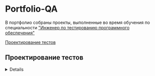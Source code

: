 # Portfolio-QA

В портфолио собраны проекты, выполненные во время обучения по специальности ["Инженер по тестированию программного обеспечения"](https://software-testing.ru/edu/3-online/331-qa-engineer#%D1%83%D1%81%D0%BB%D0%BE%D0%B2%D0%B8%D1%8F)

[Проектирование тестов](#test-design)<br>






## <a name="test-design" />Проектирование тестов

<details>
<summary>Нарисовать mindmap проекта</summary>
Решение для проекта ![ДоДо Пицца](https://dodopizza.ru/)
<img width="972" alt="ГП1" src="https://github.com/user-attachments/assets/04180d8a-93a4-4dff-b50d-80d50d99f34f" />

![Mindmap](https://i.ibb.co/cK07nWTw/1.png)
[Mindmap в большом разрешении](https://i.ibb.co/cK07nWTw/1.png)


</details>
